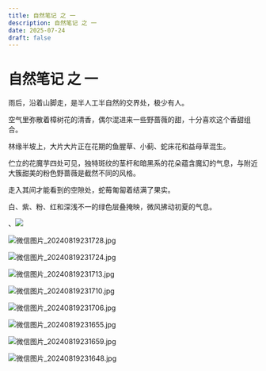 ```yaml
---
title: 自然笔记 之 一
description: 自然笔记 之 一
date: 2025-07-24
draft: false
---
```

# 自然笔记 之 一

雨后，沿着山脚走，是半人工半自然的交界处，极少有人。

空气里弥散着樟树花的清香，偶尔混进来一些野蔷薇的甜，十分喜欢这个香甜组合。

林缘半坡上，大片大片正在花期的鱼腥草、小蓟、蛇床花和益母草混生。

伫立的花魔芋四处可见，独特斑纹的茎杆和暗黑系的花朵蕴含魔幻的气息，与附近大簇甜美的粉色野蔷薇是截然不同的风格。

走入其间才能看到的空隙处，蛇莓匍匐着结满了果实。

白、紫、粉、红和深浅不一的绿色层叠掩映，微风拂动初夏的气息。

、![](/img/%E5%BE%AE%E4%BF%A1%E5%9B%BE%E7%89%87_20240819231720.jpg)

![微信图片_20240819231728.jpg](/img/%E5%BE%AE%E4%BF%A1%E5%9B%BE%E7%89%87_20240819231728.jpg)

![微信图片_20240819231724.jpg](/img/%E5%BE%AE%E4%BF%A1%E5%9B%BE%E7%89%87_20240819231724.jpg)

![微信图片_20240819231713.jpg](/img/%E5%BE%AE%E4%BF%A1%E5%9B%BE%E7%89%87_20240819231713.jpg)

![微信图片_20240819231710.jpg](/img/%E5%BE%AE%E4%BF%A1%E5%9B%BE%E7%89%87_20240819231710.jpg)

![微信图片_20240819231706.jpg](/img/%E5%BE%AE%E4%BF%A1%E5%9B%BE%E7%89%87_20240819231706.jpg)

![微信图片_20240819231655.jpg](/img/%E5%BE%AE%E4%BF%A1%E5%9B%BE%E7%89%87_20240819231655.jpg)

![微信图片_20240819231659.jpg](/img/%E5%BE%AE%E4%BF%A1%E5%9B%BE%E7%89%87_20240819231659.jpg)

![微信图片_20240819231648.jpg](/img/%E5%BE%AE%E4%BF%A1%E5%9B%BE%E7%89%87_20240819231648.jpg)